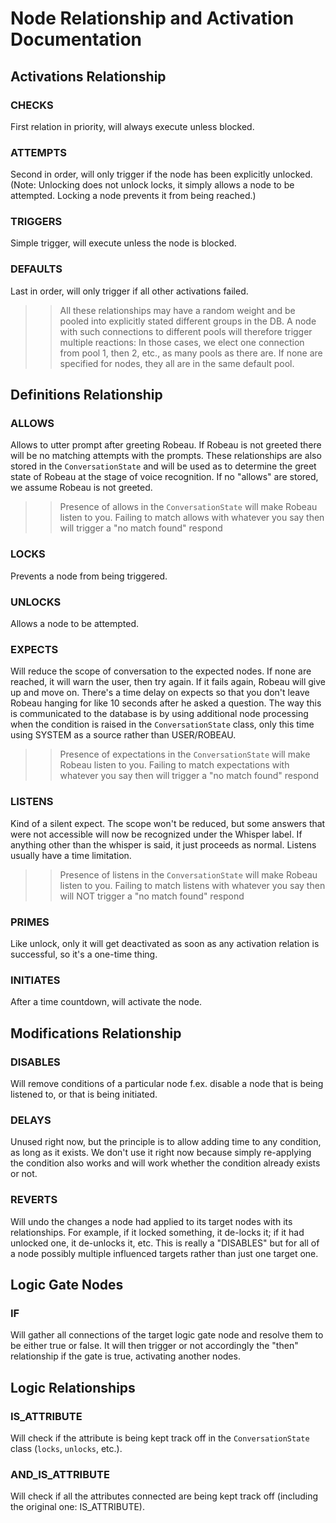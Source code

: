 
# Node Relationship and Activation Documentation

## Activations Relationship

### CHECKS
First relation in priority, will always execute unless blocked.

### ATTEMPTS
Second in order, will only trigger if the node has been explicitly unlocked. (Note: Unlocking does not unlock locks, it simply allows a node to be attempted. Locking a node prevents it from being reached.)

### TRIGGERS
Simple trigger, will execute unless the node is blocked.

### DEFAULTS
Last in order, will only trigger if all other activations failed.

>> All these relationships may have a random weight and be pooled into explicitly stated different groups in the DB. A node with such connections to different pools will therefore trigger multiple reactions: In those cases, we elect one connection from pool 1, then 2, etc., as many pools as there are. If none are specified for nodes, they all are in the same default pool.

## Definitions Relationship

### ALLOWS
Allows to utter prompt after greeting Robeau. If Robeau is not greeted there will be no matching attempts with the prompts. These relationships are also stored in the `ConversationState` and will be used as to determine the greet state of Robeau at the stage of voice recognition. If no "allows" are stored, we assume Robeau is not greeted. 
>> Presence of allows in the `ConversationState` will make Robeau listen to you. Failing to match allows with whatever you say then will trigger a "no match found" respond

### LOCKS
Prevents a node from being triggered.

### UNLOCKS
Allows a node to be attempted.

### EXPECTS
Will reduce the scope of conversation to the expected nodes. If none are reached, it will warn the user, then try again. If it fails again, Robeau will give up and move on. There's a time delay on expects so that you don't leave Robeau hanging for like 10 seconds after he asked a question. The way this is communicated to the database is by using additional node processing when the condition is raised in the `ConversationState` class, only this time using SYSTEM as a source rather than USER/ROBEAU.
>> Presence of expectations in the `ConversationState` will make Robeau listen to you. Failing to match expectations with whatever you say then will trigger a "no match found" respond

### LISTENS
Kind of a silent expect. The scope won't be reduced, but some answers that were not accessible will now be recognized under the Whisper label. If anything other than the whisper is said, it just proceeds as normal. Listens usually have a time limitation.
>> Presence of listens in the `ConversationState` will make Robeau listen to you. Failing to match listens with whatever you say then will NOT trigger a "no match found" respond

### PRIMES
Like unlock, only it will get deactivated as soon as any activation relation is successful, so it's a one-time thing.

### INITIATES
After a time countdown, will activate the node.

## Modifications Relationship

### DISABLES
Will remove conditions of a particular node f.ex. disable a node that is being listened to, or that is being initiated.

### DELAYS
Unused right now, but the principle is to allow adding time to any condition, as long as it exists. We don't use it right now because simply re-applying the condition also works and will work whether the condition already exists or not.

### REVERTS
Will undo the changes a node had applied to its target nodes with its relationships. For example, if it locked something, it de-locks it; if it had unlocked one, it de-unlocks it, etc. This is really a "DISABLES" but for all of a node possibly multiple influenced targets rather than just one target one.

## Logic Gate Nodes

### IF
Will gather all connections of the target logic gate node and resolve them to be either true or false. It will then trigger or not accordingly the "then" relationship if the gate is true, activating another nodes.

## Logic Relationships

### IS_ATTRIBUTE
Will check if the attribute is being kept track off in the `ConversationState` class (`locks`, `unlocks`, etc.).

### AND_IS_ATTRIBUTE
Will check if all the attributes connected are being kept track off (including the original one: IS_ATTRIBUTE).
